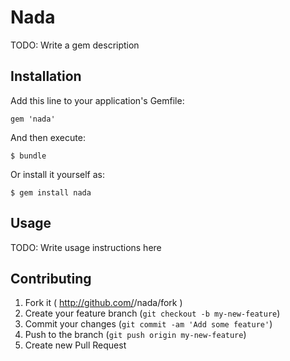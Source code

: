 # Nada

TODO: Write a gem description

## Installation

Add this line to your application's Gemfile:

    gem 'nada'

And then execute:

    $ bundle

Or install it yourself as:

    $ gem install nada

## Usage

TODO: Write usage instructions here

## Contributing

1. Fork it ( http://github.com/<my-github-username>/nada/fork )
2. Create your feature branch (`git checkout -b my-new-feature`)
3. Commit your changes (`git commit -am 'Add some feature'`)
4. Push to the branch (`git push origin my-new-feature`)
5. Create new Pull Request
